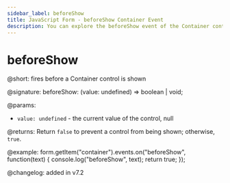```yaml
---
sidebar_label: beforeShow
title: JavaScript Form - beforeShow Container Event 
description: You can explore the beforeShow event of the Container control of Form in the documentation of the DHTMLX JavaScript UI library. Browse developer guides and API reference, try out code examples and live demos, and download a free 30-day evaluation version of DHTMLX Suite 7.
---
```


# beforeShow

@short: fires before a Container control is shown

@signature: beforeShow: (value: undefined) => boolean | void;

@params:
- `value: undefined` - the current value of the control, null

@returns:
Return `false` to prevent a control from being shown; otherwise, `true`.

@example:
form.getItem("container").events.on("beforeShow", function(text) {
    console.log("beforeShow", text);
    return true;
});

@changelog: added in v7.2
